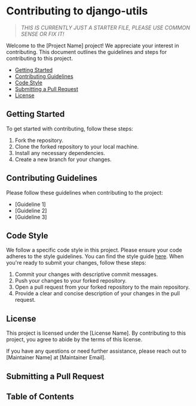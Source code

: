 # Contributing to django-utils

> *THIS IS CURRENTLY JUST A STARTER FILE, PLEASE USE COMMON SENSE OR FIX IT!*

Welcome to the [Project Name] project! We appreciate your interest in
contributing. This document outlines the guidelines and steps for contributing
to this project.
- [Getting Started](#getting-started)
- [Contributing Guidelines](#contributing-guidelines)
- [Code Style](#code-style)
- [Submitting a Pull Request](#submitting-a-pull-request)
- [License](#license)

## Getting Started
To get started with contributing, follow these steps:
1. Fork the repository.
2. Clone the forked repository to your local machine.
3. Install any necessary dependencies.
4. Create a new branch for your changes.

## Contributing Guidelines
Please follow these guidelines when contributing to the project:
- [Guideline 1]
- [Guideline 2]
- [Guideline 3]

## Code Style
We follow a specific code style in this project. Please ensure your code adheres
to the style guidelines. You can find the style guide
[here](link-to-style-guide).
When you're ready to submit your changes, follow these steps:
1. Commit your changes with descriptive commit messages.
2. Push your changes to your forked repository.
3. Open a pull request from your forked repository to the main repository.
4. Provide a clear and concise description of your changes in the pull request.

## License
This project is licensed under the [License Name]. By contributing to this
project, you agree to abide by the terms of this license.

If you have any questions or need further assistance, please reach out to [Maintainer Name] at [Maintainer Email].

## Submitting a Pull Request

## Table of Contents
